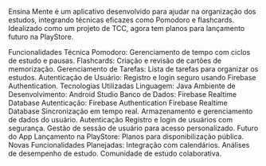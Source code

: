 Ensina Mente é um aplicativo desenvolvido para ajudar na organização dos estudos, integrando técnicas eficazes como Pomodoro e flashcards. Idealizado como um projeto de TCC, agora tem planos para lançamento futuro na PlayStore.

Funcionalidades
Técnica Pomodoro: Gerenciamento de tempo com ciclos de estudo e pausas.
Flashcards: Criação e revisão de cartões de memorização.
Gerenciamento de Tarefas: Lista de tarefas para organizar os estudos.
Autenticação de Usuário: Registro e login seguro usando Firebase Authentication.
Tecnologias Utilizadas
Linguagem: Java
Ambiente de Desenvolvimento: Android Studio
Banco de Dados: Firebase Realtime Database
Autenticação: Firebase Authentication
Firebase Realtime Database
Sincronização em tempo real.
Armazenamento e gerenciamento de dados do usuário.
Autenticação
Registro e login de usuários com segurança.
Gestão de sessão de usuário para acesso personalizado.
Futuro do App
Lançamento na PlayStore: Planos para disponibilização pública.
Novas Funcionalidades Planejadas:
Integração com calendários.
Análises de desempenho de estudo.
Comunidade de estudo colaborativa.
